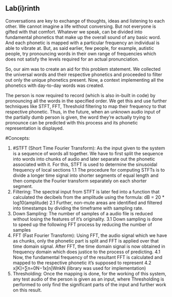 ## Lab(i)rinth

Conversations are key to exchange of thoughts, ideas and listening to each other. We cannot imagine a life without conversing. But not everyone is gifted with that comfort. Whatever we speak, can be divided into fundamental phonetics that make up the overall sound of any basic word.  And each phonetic is mapped with a particular frequency an individual is able to vibrate at. But, as said earlier, few people, for example, autistic people, try pronouncing words in their own range of frequencies which does not satisfy the levels required for an actual pronunciation. 

So, our aim was to create an aid for this problem statement.  We collected the universal words and their respective phonetics and proceeded to filter out only the unique phonetics present. Now, a context implementing all the phonetics with day-to-day words was created.

The person is now required to record (which is also in-built in code) by pronouncing all the words in the specified order. We get this and use further techniques like STFT, FFT, Threshold filtering to map their frequency to that respective phonetic. Thus, in the future, when an unknown audio input of the partially dumb person is given, the word they’re actually trying to pronounce can be predicted with this process and its phonetic representation is displayed.

#Concepts:
1.	#STFT (Short Time Fourier Transform): As the input given to the system is a sequence of words all together. We have to first split the sequence into words into chunks of audio and later separate out the phonetic associated with it. For this, STFT is used to determine the sinusoidal frequency of local sections
    1.1 The procedure for computing STFTs is to divide a longer time signal into shorter segments of equal length and then compute the Fourier transform separately on each shorter segment.
2. Filtering: The spectral input from STFT is later fed into a function that calculated the decibels from the amplitude using the formula: dB = 20 * log10(amplitude)
    2.1 Further, non-mute areas are identified and filtered into timestamps by dividing the timeframe with sampling rate.
3.  Down Sampling: The number of samples of a audio file is reduced without losing the features of it’s originality. 
    3.1 Down sampling is done to speed up the following FFT process by reducing the number of samples
4.	FFT (Fast Fourier Transform): Using FFT, the audio signal which we have as chunks, only the phonetic part is split and FFT is applied over that time domain signal. After FFT, the time domain signal is now obtained in frequency domain which does justice to the process of predicting.
    4.1	Now, the fundamental frequency of the resultant FFT is calculated and mapped to the respective phonetic it’s supposed to represent
    4.2	x[K]=∑n=0N−1x[n]WnkN (library was used for implementation)
5.	Thresholding: Once the mapping is done, for the working of this system, any test audio of the person is given as an input, where Thresholding is performed to only find the significant parts of the input and further work on this result.
